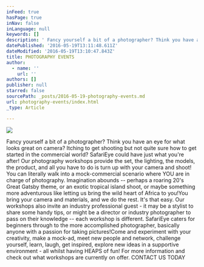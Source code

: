 ```yaml
---
inFeed: true
hasPage: true
inNav: false
inLanguage: null
keywords: []
description: ' Fancy yourself a bit of a photographer? Think you have an eye for what looks great on camera? Itching to get shooting but not quite sure how to get started in the commercial world? SafariEye could have just what you’re after! Our photography workshops provide the set, the lighting, the models, the product, and all you have to do is turn up with your camera and shoot! You can literally walk into a mock-commercial scenario where YOU are in charge of photography. Imagination abounds – perhaps a roaring 20’s Great Gatsby theme, or an exotic tropical island shoot, or maybe something more adventurous like letting us bring the wild heart of Africa to you!You bring your camera and materials, and we do the rest. It’s that easy. Our workshops also invite an industry professional guest - it may be a stylist to share some handy tips, or might be a director or industry photographer to pass on their knowledge – each workshop is different. SafariEye caters for beginners through to the more accomplished photographer, basically anyone with a passion for taking pictures!Come and experiment with your creativity, make a mock-ad, meet new people and network, challenge yourself, learn, laugh, get inspired, explore new ideas in a supportive environment - all whilst having HEAPS of fun! For more information and check out what workshops are currently on offer. CONTACT US TODAY '
datePublished: '2016-05-19T13:11:48.611Z'
dateModified: '2016-05-19T13:10:47.843Z'
title: PHOTOGRAPHY EVENTS
author:
  - name: ''
    url: ''
authors: []
publisher: null
starred: false
sourcePath: _posts/2016-05-19-photography-events.md
url: photography-events/index.html
_type: Article

---
```

![](https://the-grid-user-content.s3-us-west-2.amazonaws.com/2988b945-a593-4c90-bb22-2632f0fc819c.png)

Fancy yourself a bit of a photographer? Think you have an eye for what looks great on camera? Itching to get shooting but not quite sure how to get started in the commercial world? SafariEye could have just what you're after! Our photography workshops provide the set, the lighting, the models, the product, and all you have to do is turn up with your camera and shoot! You can literally walk into a mock-commercial scenario where YOU are in charge of photography. Imagination abounds -- perhaps a roaring 20's Great Gatsby theme, or an exotic tropical island shoot, or maybe something more adventurous like letting us bring the wild heart of Africa to you!You bring your camera and materials, and we do the rest. It's that easy. Our workshops also invite an industry professional guest - it may be a stylist to share some handy tips, or might be a director or industry photographer to pass on their knowledge -- each workshop is different. SafariEye caters for beginners through to the more accomplished photographer, basically anyone with a passion for taking pictures!Come and experiment with your creativity, make a mock-ad, meet new people and network, challenge yourself, learn, laugh, get inspired, explore new ideas in a supportive environment - all whilst having HEAPS of fun! For more information and check out what workshops are currently on offer. CONTACT US TODAY